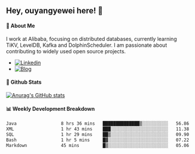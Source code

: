 ## Hey, ouyangyewei here! :wave:

#### :rocket: About Me
I work at Alibaba, focusing on distributed databases, currently learning TiKV, LevelDB, Kafka and DolphinScheduler. I am passionate about contributing to widely used open source projects.

- [![Linkedin](https://img.shields.io/badge/LinkedIn-ouyangyewei-blue)](https://www.linkedin.com/in/ouyangyewei/)
- [![Blog](https://img.shields.io/badge/Blog-yeweiouyang-orange)](https://blog.csdn.net/yeweiouyang)

#### :star2: Github Stats
[![Anurag's GitHub stats](https://github-readme-stats.vercel.app/api?username=ouyangyewei&show_icons=true&cache_seconds=3600&theme=tokyonight)](https://github.com/anuraghazra/github-readme-stats)

#### :bar_chart: Weekly Development Breakdown
<!--START_SECTION:waka-->

```txt
Java                 8 hrs 36 mins   ██████████████▒░░░░░░░░░░   56.86 %
XML                  1 hr 43 mins    ███░░░░░░░░░░░░░░░░░░░░░░   11.38 %
SQL                  1 hr 29 mins    ██▒░░░░░░░░░░░░░░░░░░░░░░   09.90 %
Bash                 1 hr 5 mins     █▓░░░░░░░░░░░░░░░░░░░░░░░   07.22 %
Markdown             45 mins         █▒░░░░░░░░░░░░░░░░░░░░░░░   05.06 %
```

<!--END_SECTION:waka-->
